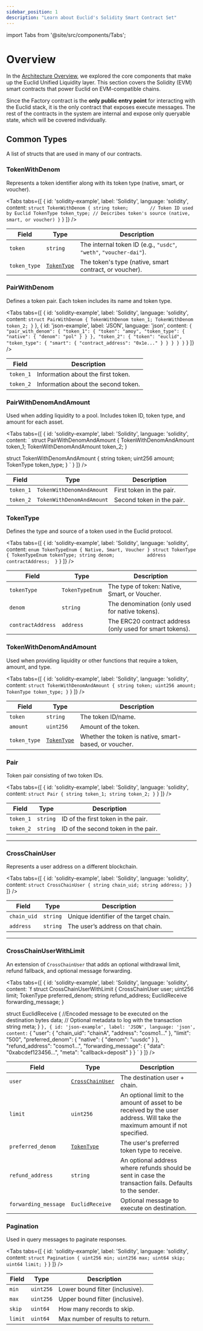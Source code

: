 ```yaml
---
sidebar_position: 1
description: "Learn about Euclid's Solidity Smart Contract Set"
---
```


import Tabs from '@site/src/components/Tabs';

# Overview

In the [Architecture Overview](../../Architecture%20Overview/General%20Overview.md), we explored the core components that make up the Euclid Unified Liquidity layer. This section covers the Solidity (EVM) smart contracts that power Euclid on EVM-compatible chains.

Since the Factory contract is the **only public entry point** for interacting with the Euclid stack, it is the only contract that exposes execute messages. The rest of the contracts in the system are internal and expose only queryable state, which will be covered individually.


## Common Types
A list of structs that are used in many of our contracts.


### TokenWithDenom

Represents a token identifier along with its token type (native, smart, or voucher).

<Tabs tabs={[
{
id: 'solidity-example',
label: 'Solidity',
language: 'solidity',
content: `
struct TokenWithDenom {
    string token;        // Token ID used by Euclid
    TokenType token_type; // Describes token's source (native, smart, or voucher)
}
`
}
]} />

| **Field**     | **Type**     | **Description**                                                   |
|---------------|--------------|-------------------------------------------------------------------|
| `token`       | `string`     | The internal token ID (e.g., `"usdc"`, `"weth"`, `"voucher-dai"`). |
| `token_type`  | [`TokenType`](#tokentype) | The token's type (native, smart contract, or voucher).           |

### PairWithDenom

Defines a token pair. Each token includes its name and token type.

<Tabs tabs={[
{
id: 'solidity-example',
label: 'Solidity',
language: 'solidity',
content: `
struct PairWithDenom {
    TokenWithDenom token_1;
    TokenWithDenom token_2;
}
`
},
{
id: 'json-example',
label: 'JSON',
language: 'json',
content: `
{
  "pair_with_denom": {
    "token_1": {
      "token": "amoy",
      "token_type": {
        "native": {
          "denom": "pol"
        }
      }
    },
    "token_2": {
      "token": "euclid",
      "token_type": {
        "smart": {
          "contract_address": "0x1e..."
        }
      }
    }
  }
}
`
}
]} />

| Field     | Description                          |
|-----------|--------------------------------------|
| `token_1` | Information about the first token.   |
| `token_2` | Information about the second token.  |




### PairWithDenomAndAmount

Used when adding liquidity to a pool. Includes token ID, token type, and amount for each asset.

<Tabs tabs={[
{
id: 'solidity-example',
label: 'Solidity',
language: 'solidity',
content: `
struct PairWithDenomAndAmount {
    TokenWithDenomAndAmount token_1;
    TokenWithDenomAndAmount token_2;
}

struct TokenWithDenomAndAmount {
    string token;
    uint256 amount;
    TokenType token_type;
}
`
}
]} />

| **Field**     | **Type**                     | **Description**                             |
|---------------|------------------------------|---------------------------------------------|
| `token_1`     | `TokenWithDenomAndAmount`    | First token in the pair.                    |
| `token_2`     | `TokenWithDenomAndAmount`    | Second token in the pair.                   |


### TokenType
Defines the type and source of a token used in the Euclid protocol.

<Tabs tabs={[
{
id: 'solidity-example',
label: 'Solidity',
language: 'solidity',
content: `
enum TokenTypeEnum {
    Native,
    Smart,
    Voucher
}
struct TokenType {
    TokenTypeEnum tokenType;
    string denom;           
    address contractAddress; 
}
`
}
]} />

| **Field**         | **Type**           | **Description**                                      |
|-------------------|--------------------|------------------------------------------------------|
| `tokenType`       | `TokenTypeEnum`    | The type of token: Native, Smart, or Voucher.        |
| `denom`           | `string`           | The denomination (only used for native tokens).      |
| `contractAddress` | `address`          | The ERC20 contract address (only used for smart tokens). |



### TokenWithDenomAndAmount

Used when providing liquidity or other functions that require a token, amount, and type.

<Tabs tabs={[
{
id: 'solidity-example',
label: 'Solidity',
language: 'solidity',
content: `
struct TokenWithDenomAndAmount {
    string token;
    uint256 amount;
    TokenType token_type;
}
`
}
]} />

| **Field**     | **Type**     | **Description**                             |
|---------------|--------------|---------------------------------------------|
| `token`       | `string`     | The token ID/name.                          |
| `amount`      | `uint256`    | Amount of the token.                        |
| `token_type`  | [`TokenType`](#tokentype)  | Whether the token is native, smart-based, or voucher.|


### Pair

Token pair consisting of two token IDs.

<Tabs tabs={[
{
id: 'solidity-example',
label: 'Solidity',
language: 'solidity',
content: `
struct Pair {
    string token_1;
    string token_2;
}
`
}
]} />

| Field     | Type     | Description                          |
|-----------|----------|--------------------------------------|
| `token_1` | `string` | ID of the first token in the pair.   |
| `token_2` | `string` | ID of the second token in the pair.  |

---

### CrossChainUser

Represents a user address on a different blockchain.

<Tabs tabs={[
{
id: 'solidity-example',
label: 'Solidity',
language: 'solidity',
content: `
struct CrossChainUser {
    string chain_uid;
    string address;
}
`
}
]} />

| Field       | Type     | Description                            |
|-------------|----------|----------------------------------------|
| `chain_uid` | `string` | Unique identifier of the target chain. |
| `address`   | `string` | The user’s address on that chain.      |

---

### CrossChainUserWithLimit

An extension of `CrossChainUser` that adds an optional withdrawal limit, refund fallback, and optional message forwarding.

<Tabs tabs={[
{
id: 'solidity-example',
label: 'Solidity',
language: 'solidity',
content: `f
struct CrossChainUserWithLimit {
    CrossChainUser user;
    uint256 limit;
    TokenType preferred_denom;
    string refund_address;
    EuclidReceive forwarding_message;
}

 struct EuclidReceive {
     //Encoded message to be executed on the destination
    bytes data;
    // Optional metadata to log with the transaction
    string meta;
    }
`
},
{
id: 'json-example',
label: 'JSON',
language: 'json',
content: `
{
  "user": {
    "chain_uid": "chainA",
    "address": "cosmo1..."
  },
  "limit": "500",
  "preferred_denom": {
    "native": {
      "denom": "uusdc"
    }
  },
  "refund_address": "cosmo1...",
  "forwarding_message": {
    "data": "0xabcdef123456...", 
    "meta": "callback=deposit"
  }
}
`
}
]} />

| Field                | Type            | Description                                                                 |
|---------------------|-----------------|-----------------------------------------------------------------------------|
| `user`              | [`CrossChainUser`](#crosschainuser)| The destination user + chain.                                               |
| `limit`             | `uint256`       | An optional limit to the amount of asset to be received by the user address. Will take the maximum amount if not specified.                              |
| `preferred_denom`   | [`TokenType`](#tokentype)     | The user's preferred token type to receive.                                           |
| `refund_address`    | `string`        | An optional address where refunds should be sent in case the transaction fails. Defaults to the sender.                            |
| `forwarding_message`| `EuclidReceive` | Optional message to execute on destination.                           |


### Pagination

Used in query messages to paginate responses.

<Tabs tabs={[
{
id: 'solidity-example',
label: 'Solidity',
language: 'solidity',
content: `
struct Pagination {
    uint256 min;
    uint256 max;
    uint64 skip;
    uint64 limit;
}
`
}
]} />

| Field     | Type     | Description                                      |
|-----------|----------|--------------------------------------------------|
| `min`     | `uint256`| Lower bound filter (inclusive).                  |
| `max`     | `uint256`| Upper bound filter (inclusive).                  |
| `skip`    | `uint64` | How many records to skip.                        |
| `limit`   | `uint64` | Max number of results to return.                 |